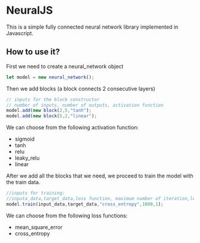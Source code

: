# NeuralJS
This is a simple fully connected neural network library implemented in Javascript.
## How to use it?
First we need to create a neural_network object
```js
let model = new neural_network();
```
Then we add blocks (a block connects 2 consecutive layers)
```js
// inputs for the block constructor
// number of inputs, number of outputs, activation function
model.add(new block(2,5,"tanh");
model.add(new block(5,2,"linear");
```
We can choose from the following activation function:

* sigmoid
* tanh 
* relu
* leaky_relu
* linear

After we add all the blocks that we need, we proceed to train the model with the train data.
```js
//inputs for training:
//inputa_data,target_data,loss function, maximum number of iteration,learning rate
model.train(input_data,target_data,"cross_entropy",1000,1);
```
We can choose from the following loss functions:
* mean_square_error
* cross_entropy

